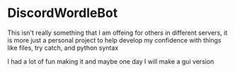 # DiscordWordleBot

This isn't really something that I am offeing for others in different servers, it is more just a personal project to help develop my confidence with things like files, try catch, and python syntax

I had a lot of fun making it and maybe one day I will make a gui version
